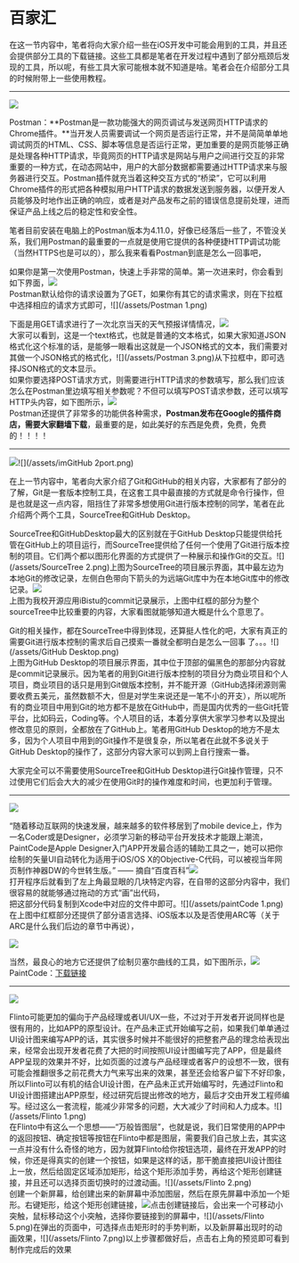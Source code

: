 # 百家汇

在这一节内容中，笔者将向大家介绍一些在iOS开发中可能会用到的工具，并且还会提供部分工具的下载链接。这些工具都是笔者在开发过程中遇到了部分瓶颈后发现的工具，所以呢，有些工具大家可能根本就不知道是啥。笔者会在介绍部分工具的时候附带上一些使用教程。

---

![](/assets/postman.png)

Postman：**Postman是一款功能强大的网页调试与发送网页HTTP请求的Chrome插件。**当开发人员需要调试一个网页是否运行正常，并不是简简单单地调试网页的HTML、CSS、脚本等信息是否运行正常，更加重要的是网页能够正确是处理各种HTTP请求，毕竟网页的HTTP请求是网站与用户之间进行交互的非常重要的一种方式，在动态网站中，用户的大部分数据都需要通过HTTP请求来与服务器进行交互。Postman插件就充当着这种交互方式的“桥梁”，它可以利用Chrome插件的形式把各种模拟用户HTTP请求的数据发送到服务器，以便开发人员能够及时地作出正确的响应，或者是对产品发布之前的错误信息提前处理，进而保证产品上线之后的稳定性和安全性。

笔者目前安装在电脑上的Postman版本为4.11.0，好像已经落后一些了，不管没关系，我们用Postman的最重要的一点就是使用它提供的各种便捷HTTP调试功能（当然HTTPS也是可以的），那么我来看看Postman到底是怎么一回事吧，

如果你是第一次使用Postman，快速上手非常的简单。第一次进来时，你会看到如下界面，![](/assets/Postman.png)  
Postman默认给你的请求设置为了GET，如果你有其它的请求需求，则在下拉框中选择相应的请求方式即可，![](/assets/Postman 1.png)

下面是用GET请求进行了一次北京当天的天气预报详情情况，![](/assets/Postman2.png)  
大家可以看到，这是一个text格式，也就是普通的文本格式，如果大家知道JSON格式化这个标准的话，是能够一眼看出这就是一个JSON格式的文本，我们需要对其做一个JSON格式的格式化，![](/assets/Postman 3.png)从下拉框中，即可选择JSON格式的文本显示。  
如果你要选择POST请求方式，则需要进行HTTP请求的参数填写，那么我们应该怎么在Postman里边填写相关参数呢？不但可以填写POST请求参数，还可以填写HTTP头内容，如下图所示，![](/assets/Postman5.png)  
Postman还提供了非常多的功能供各种需求，**Postman发布在Google的插件商店，需要大家翻墙下载**，最重要的是，如此美好的东西是免费，免费，免费的！！！！

---

![](/assets/sourceTree.png)![](/assets/imGitHub 2port.png)

在上一节内容中，笔者向大家介绍了Git和GitHub的相关内容，大家都有了部分的了解，Git是一套版本控制工具，在这套工具中最直接的方式就是命令行操作，但是也就是这一点内容，阻挡住了非常多想使用Git进行版本控制的同学，笔者在此介绍两个两个工具，SourceTree和GitHub Desktop。

SourceTree和GitHubDesktop最大的区别就在于GitHub Desktop只能提供给托管在GitHub上的项目运行，而SourceTree提供给了任何一个使用了Git进行版本控制的项目。它们两个都以图形化界面的方式提供了一种展示和操作Git的交互。![](/assets/SourceTree 2.png)上图为SourceTree的项目展示界面，其中最左边为本地Git的修改记录，左侧白色带向下箭头的为远端Git库中为在本地Git库中的修改记录。![](/assets/界面展示.png)  
上图为我校开源应用iBistu的commit记录展示，上图中红框的部分为整个sourceTree中比较重要的内容，大家看图就能够知道大概是什么个意思了。

Git的相关操作，都在SourceTree中得到体现，还算挺人性化的吧，大家有真正的需要Git进行版本控制的需求后自己摸索一番就全都明白是怎么一回事 了。。。![](/assets/GitHub Desktop.png)  
上图为GitHub Desktop的项目展示界面，其中位于顶部的偏黑色的那部分内容就是commit记录展示。因为笔者的用到Git进行版本控制的项目分为商业项目和个人项目，商业项目的话只是用到Git做版本控制，并不能开源（GitHub选择闭源则需要收费五美元，虽然数额不大，但是对学生来说还是一笔不小的开支），所以呢所有的商业项目中用到Git的地方都不是放在GitHub中，而是国内优秀的一些Git托管平台，比如码云，Coding等。个人项目的话，本着分享供大家学习参考以及提出修改意见的原则，全都放在了GitHub上。笔者用GitHub Desktop的地方不是太多，因为个人项目中用到的Git操作不是很复杂，所以笔者在此就不多说关于GitHub Desktop的操作了，这部分内容大家可以到网上自行搜索一番。

大家完全可以不需要使用SourceTree和GitHub Desktop进行Git操作管理，只不过使用它们后会大大的减少在使用Git时的操作难度和时间，也更加利于管理。

---

![](/assets/PaintCode.png)

“随着移动互联网的快速发展，越来越多的软件移居到了mobile device上，作为一名Coder或是Designer，必须学习新的移动平台开发技术才能跟上潮流，PaintCode是Apple Designer入门APP开发最合适的辅助工具之一，她可以把你绘制的矢量UI自动转化为适用于iOS/OS X的Objective-C代码，可以被视当年网页制作神器DW的今世转生版。” —— 摘自“百度百科”![](/assets/paintCode.png)  
打开程序后就看到了左上角最显眼的几块特定内容，在自带的这部分内容中，我们很容易的就能够通过拖动的方式“画”出代码，  
把这部分代码复制到Xcode中对应的文件中即可。![](/assets/paintCode 1.png)  
在上图中红框部分还提供了部分语言选择、iOS版本以及是否使用ARC等（关于ARC是什么我们后边的章节中再说），

![](/assets/paintCode2.png)

当然，最良心的地方它还提供了绘制贝塞尔曲线的工具，如下图所示，![](/assets/paint.png)PaintCode：[下载链接](http://www.sdifen.com/paintcode312.html)

---



![](/assets/Flinto.png)

Flinto可能更加的偏向于产品经理或者UI/UX一些，不过对于开发者开说同样也是很有用的，比如APP的原型设计。在产品未正式开始编写之前，如果我们单单通过UI设计图来编写APP的话，其实很多时候并不能很好的把整套产品的理念给表现出来，经常会出现开发者花费了大把的时间按照UI设计图编写完了APP，但是最终APP呈现的效果并不好，比如页面的过渡与产品经理或者客户的设想不一致，很有可能会推翻很多之前花费大力气来写出来的效果，甚至还会给客户留下不好印象，所以Flinto可以有机的结合UI设计图，在产品未正式开始编写时，先通过Flinto和UI设计图搭建出APP原型，经过研究后提出修改的地方，最后才交由开发工程师编写。经过这么一套流程，能减少非常多的问题，大大减少了时间和人力成本。![](/assets/Flinto 1.png)  
在Flinto中有这么一个思想——“万般皆图层”，也就是说，我们日常使用的APP中的返回按钮、确定按钮等按钮在Flinto中都是图层，需要我们自己放上去，其实这一点并没有什么奇怪的地方，因为就算Flinto给你按钮选项，最终在开发APP的时候，你还是得真实的创建一个按钮，如果是这样的话，那干脆直接把UI设计图往上一放，然后给固定区域添加矩形，给这个矩形添加手势，再给这个矩形创建链接，并且还可以选择页面切换时的过渡动画。![](/assets/Flinto 2.png)  
创建一个新屏幕，给创建出来的新屏幕中添加图层，然后在原先屏幕中添加一个矩形。右键矩形，给这个矩形创建链接，![](/assets/Flinto3.png)点击创建链接后，会出来一个可移动小突触，鼠标移动这个小突触，选择你要链接到的屏幕中，![](/assets/Flinto 5.png)在弹出的页面中，可选择点击矩形时的手势判断，以及新屏幕出现时的动画效果，![](/assets/Flinto 7.png)以上步骤都做好后，点击右上角的预览即可看到制作完成后的效果







